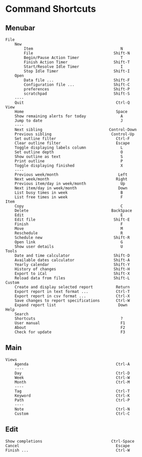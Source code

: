 # Command Shortcuts

## Menubar                                                      

    File                                                     
        New                                                  
            Item                                      N      
            File                                   Shift-N   
            Begin/Pause Action Timer                  T      
            Finish Action Timer                    Shift-T   
            Start/Resolve Idle Timer                  I      
            Stop Idle Timer                        Shift-I   
        Open                                                 
            Data file ...                          Shift-F   
            Configuration file ...                 Shift-C   
            preferences                            Shift-P   
            scratchpad                             Shift-S   
        ----                                                 
        Quit                                        Ctrl-Q   
    View                                                     
        Home                                        Space    
        Show remaining alerts for today               A      
        Jump to date                                  J      
        ----                                                 
        Next sibling                             Control-Down
        Previous sibling                          Control-Up 
        Set outline filter                          Ctrl-F   
        Clear outline filter                        Escape   
        Toggle displaying labels column               L      
        Set outline depth                             O      
        Show outline as text                          S      
        Print outline                                 P      
        Toggle displaying finished                    X      
        ----                                                 
        Previous week/month                          Left    
        Next week/month                             Right    
        Previous item/day in week/month               Up     
        Next item/day in week/month                  Down    
        List busy times in week                       B      
        List free times in week                       F      
    Item                                                     
        Copy                                          C      
        Delete                                    BackSpace  
        Edit                                          E      
        Edit file                                  Shift-E   
        Finish                                        F      
        Move                                          M      
        Reschedule                                    R      
        Schedule new                               Shift-R   
        Open link                                     G      
        Show user details                             U      
    Tools                                                    
        Date and time calculator                   Shift-D   
        Available dates calculator                 Shift-A   
        Yearly calendar                            Shift-Y   
        History of changes                         Shift-H   
        Export to iCal                             Shift-X   
        Reload data from files                     Shift-L   
    Custom                                                   
        Create and display selected report          Return   
        Export report in text format ...            Ctrl-T   
        Export report in csv format ...             Ctrl-X   
        Save changes to report specifications       Ctrl-W   
        Expand report list                           Down    
    Help                                                     
        Search                                               
        Shortcuts                                     ?      
        User manual                                   F1     
        About                                         F2     
        Check for update                              F3     

## Main                                                         

    Views                                                    
        Agenda                                      Ctrl-A   
        ----                                                 
        Day                                         Ctrl-D   
        Week                                        Ctrl-W   
        Month                                       Ctrl-M   
        ----                                                 
        Tag                                         Ctrl-T   
        Keyword                                     Ctrl-K   
        Path                                        Ctrl-P   
        ----                                                 
        Note                                        Ctrl-N   
        Custom                                      Ctrl-C   

## Edit                                                         

    Show completions                              Ctrl-Space 
    Cancel                                          Escape   
    Finish ...                                      Ctrl-W   
